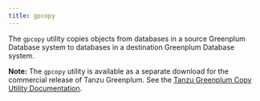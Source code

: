 ```yaml
---
title: gpcopy 
---
```


The `gpcopy` utility copies objects from databases in a source Greenplum Database system to databases in a destination Greenplum Database system.

**Note:** The `gpcopy` utility is available as a separate download for the commercial release of Tanzu Greenplum. See the [Tanzu Greenplum Copy Utility Documentation](https://gpdb.docs.pivotal.io/gpcopy).

